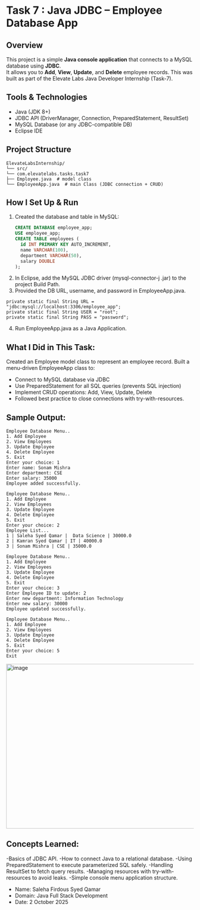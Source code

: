 # Task 7 :  Java JDBC – Employee Database App

## Overview
This project is a simple **Java console application** that connects to a MySQL database using **JDBC**.  
It allows you to **Add**, **View**, **Update**, and **Delete** employee records.
This was built as part of the Elevate Labs Java Developer Internship (Task-7).

## Tools & Technologies
- Java (JDK 8+)
- JDBC API (DriverManager, Connection, PreparedStatement, ResultSet)
- MySQL Database (or any JDBC-compatible DB)
- Eclipse IDE

## Project Structure
```
ElevateLabsInternship/
└── src/
└── com.elevatelabs.tasks.task7
├── Employee.java  # model class
└── EmployeeApp.java  # main Class (JDBC connection + CRUD)
```


## How I Set Up & Run
1. Created the database and table in MySQL:
   ```sql
   CREATE DATABASE employee_app;
   USE employee_app;
   CREATE TABLE employees (
     id INT PRIMARY KEY AUTO_INCREMENT,
     name VARCHAR(100),
     department VARCHAR(50),
     salary DOUBLE
   );
 2. In Eclipse, add the MySQL JDBC driver (mysql-connector-j .jar) to the project Build Path.
 3. Provided the DB URL, username, and password in EmployeeApp.java.
 ```
private static final String URL = "jdbc:mysql://localhost:3306/employee_app";
private static final String USER = "root";
private static final String PASS = "password";
```
4. Run EmployeeApp.java as a Java Application.


## What I Did in This Task:
Created an Employee model class to represent an employee record.
Built a menu-driven EmployeeApp class to:
- Connect to MySQL database via JDBC
- Use PreparedStatement for all SQL queries (prevents SQL injection)
- Implement CRUD operations: Add, View, Update, Delete
- Followed best practice to close connections with try-with-resources.

## Sample Output:
```
Employee Database Menu..
1. Add Employee
2. View Employees
3. Update Employee
4. Delete Employee
5. Exit
Enter your choice: 1
Enter name: Sonam Mishra
Enter department: CSE
Enter salary: 35000
Employee added successfully.

Employee Database Menu..
1. Add Employee
2. View Employees
3. Update Employee
4. Delete Employee
5. Exit
Enter your choice: 2
Employee List...
1 | Saleha Syed Qamar |  Data Science | 30000.0
2 | Kamran Syed Qamar | IT | 40000.0
3 | Sonam Mishra | CSE | 35000.0

Employee Database Menu..
1. Add Employee
2. View Employees
3. Update Employee
4. Delete Employee
5. Exit
Enter your choice: 3
Enter Employee ID to update: 2
Enter new department: Information Technology
Enter new salary: 30000
Employee updated successfully.

Employee Database Menu..
1. Add Employee
2. View Employees
3. Update Employee
4. Delete Employee
5. Exit
Enter your choice: 5
Exit
```

<img width="993" height="441" alt="image" src="https://github.com/user-attachments/assets/c55ef3e7-4fa0-4ca4-9594-e8388efb1128" />


## Concepts Learned:
-Basics of JDBC API.
-How to connect Java to a relational database.
-Using PreparedStatement to execute parameterized SQL safely.
-Handling ResultSet to fetch query results.
-Managing resources with try-with-resources to avoid leaks.
-Simple console menu application structure.

- Name: Saleha Firdous Syed Qamar
- Domain: Java Full Stack Development
- Date: 2 October 2025




